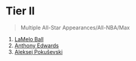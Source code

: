 Tier II
===
>Multiple All-Star Appearances/All-NBA/Max

1. [LaMelo Ball](players/lamelo_ball.md)
1. [Anthony Edwards](players/anthony_edwards.md)
1. [Aleksej Pokuševski](players/aleksej_pokusevski.md)
